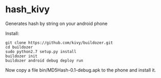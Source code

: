 # hash_kivy
Generates hash by string on your android phone

Install:

```
git clone https://github.com/kivy/buildozer.git
cd buildozer
sudo python2.7 setup.py install
buildozer init
buildozer android debug deploy run
```

Now copy a file bin/MD5Hash-0.1-debug.apk to the phone and install it.
